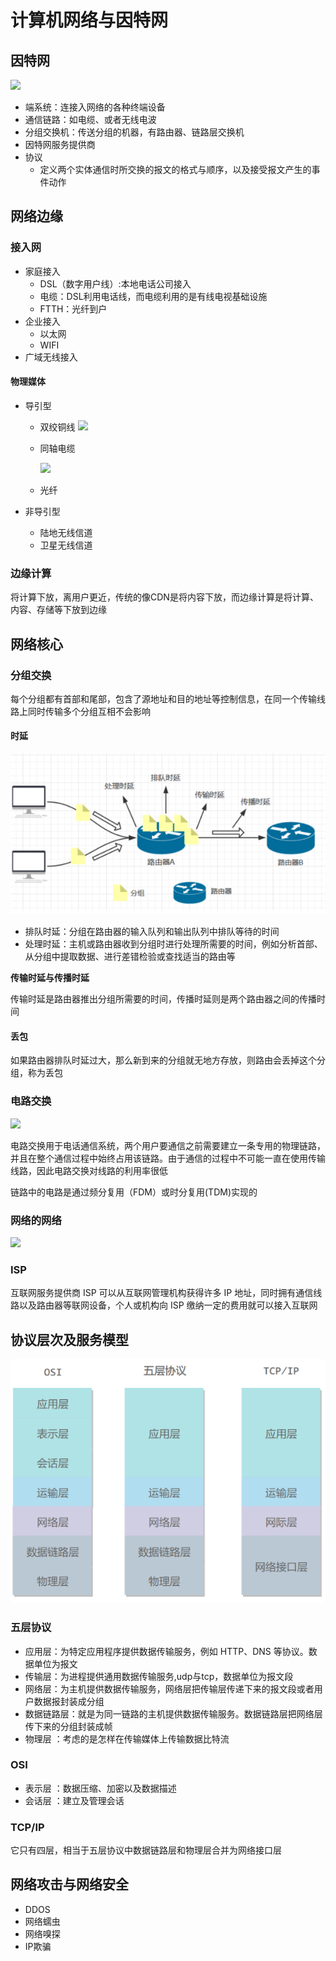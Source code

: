 # 计算机网络与因特网

## 因特网

 ![](https://img-blog.csdnimg.cn/20181212173812585.png?x-oss-process=image/watermark,type_ZmFuZ3poZW5naGVpdGk,shadow_10,text_aHR0cHM6Ly9ibG9nLmNzZG4ubmV0L3FxXzI4ODkzNjc5,size_16,color_FFFFFF,t_70)

 - 端系统：连接入网络的各种终端设备
 - 通信链路：如电缆、或者无线电波
 - 分组交换机：传送分组的机器，有路由器、链路层交换机
 - 因特网服务提供商
 - 协议
    - 定义两个实体通信时所交换的报文的格式与顺序，以及接受报文产生的事件动作

## 网络边缘

### 接入网

- 家庭接入
  - DSL（数字用户线）:本地电话公司接入
  - 电缆：DSL利用电话线，而电缆利用的是有线电视基础设施
  - FTTH：光纤到户
- 企业接入
  - 以太网
  - WIFI
- 广域无线接入

#### 物理媒体

- 导引型
  - 双绞铜线
    ![](https://gss2.bdstatic.com/9fo3dSag_xI4khGkpoWK1HF6hhy/baike/w%3D268%3Bg%3D0/sign=e7cc4730e91190ef01fb95d9f620fa2b/4bed2e738bd4b31ce5f8036689d6277f9f2ff823.jpg)
  - 同轴电缆

    ![](https://gss3.bdstatic.com/7Po3dSag_xI4khGkpoWK1HF6hhy/baike/w%3D268/sign=a7099f1d09f79052ef1f403834f2d738/3b87e950352ac65c97958a7dfbf2b21193138a28.jpg)
  - 光纤

- 非导引型
    - 陆地无线信道
    - 卫星无线信道

### 边缘计算

将计算下放，离用户更近，传统的像CDN是将内容下放，而边缘计算是将计算、内容、存储等下放到边缘

## 网络核心

### 分组交换

每个分组都有首部和尾部，包含了源地址和目的地址等控制信息，在同一个传输线路上同时传输多个分组互相不会影响

#### 时延

![20203610543](/assets/20203610543.png)

- 排队时延：分组在路由器的输入队列和输出队列中排队等待的时间
- 处理时延：主机或路由器收到分组时进行处理所需要的时间，例如分析首部、从分组中提取数据、进行差错检验或查找适当的路由等

**传输时延与传播时延**

传输时延是路由器推出分组所需要的时间，传播时延则是两个路由器之间的传播时间

#### 丢包

如果路由器排队时延过大，那么新到来的分组就无地方存放，则路由会丢掉这个分组，称为丢包

### 电路交换

![](https://img.51wendang.com/pic/1090f0d5acd51002a9774cbd/1-323-png_6_0_0_135_814_593_239_892.979_1262.879-799-0-577-799.jpg)

电路交换用于电话通信系统，两个用户要通信之前需要建立一条专用的物理链路，并且在整个通信过程中始终占用该链路。由于通信的过程中不可能一直在使用传输线路，因此电路交换对线路的利用率很低

链路中的电路是通过频分复用（FDM）或时分复用(TDM)实现的

### 网络的网络

![](https://img-blog.csdnimg.cn/20190610214810721.png?x-oss-process=image/watermark,type_ZmFuZ3poZW5naGVpdGk,shadow_10,text_aHR0cHM6Ly9ibG9nLmNzZG4ubmV0L21hMjU5NTE2MjM0OQ==,size_16,color_FFFFFF,t_70)

### ISP

互联网服务提供商 ISP 可以从互联网管理机构获得许多 IP 地址，同时拥有通信线路以及路由器等联网设备，个人或机构向 ISP 缴纳一定的费用就可以接入互联网

## 协议层次及服务模型

![批注 2020-03-06 101020](/assets/批注%202020-03-06%20101020.png)

### 五层协议

- 应用层：为特定应用程序提供数据传输服务，例如 HTTP、DNS 等协议。数据单位为报文
- 传输层：为进程提供通用数据传输服务,udp与tcp，数据单位为报文段
- 网络层：为主机提供数据传输服务，网络层把传输层传递下来的报文段或者用户数据报封装成分组
- 数据链路层：就是为同一链路的主机提供数据传输服务。数据链路层把网络层传下来的分组封装成帧
- 物理层 ：考虑的是怎样在传输媒体上传输数据比特流

### OSI

- 表示层 ：数据压缩、加密以及数据描述
- 会话层 ：建立及管理会话

### TCP/IP

它只有四层，相当于五层协议中数据链路层和物理层合并为网络接口层

## 网络攻击与网络安全

- DDOS
- 网络蠕虫
- 网络嗅探
- IP欺骗



